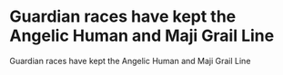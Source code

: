 # Guardian races have kept the Angelic Human and Maji Grail Line

Guardian races have kept the Angelic Human and Maji Grail Line